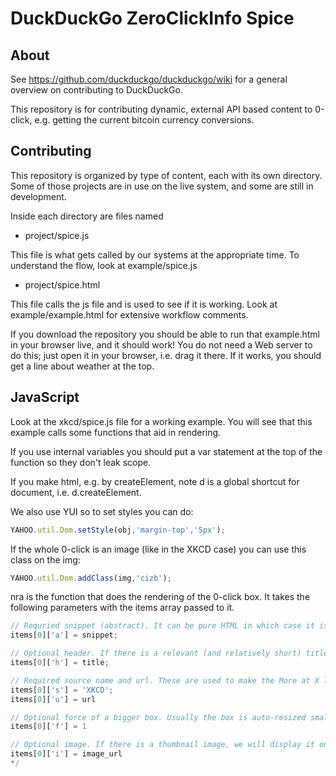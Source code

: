 DuckDuckGo ZeroClickInfo Spice
=================================

About
-----

See https://github.com/duckduckgo/duckduckgo/wiki for a general overview on contributing to DuckDuckGo.

This repository is for contributing dynamic, external API based content to 0-click, e.g. getting the current bitcoin currency conversions. 


Contributing
------------

This repository is organized by type of content, each with its own directory. Some of those projects are in use on the live system, and some are still in development.

Inside each directory are files named

* project/spice.js

This file is what gets called by our systems at the appropriate time. To understand the flow, look at example/spice.js 

* project/spice.html

This file calls the js file and is used to see if it is working. Look at example/example.html for extensive workflow comments.

If you download the repository you should be able to run that example.html in your browser live, and it should work! You do not need a Web server to do this; just open it in your browser, i.e. drag it there. If it works, you should get a line about weather at the top.


JavaScript
------------

Look at the xkcd/spice.js file for a working example. You will see that this example calls some functions that aid in rendering.

If you use internal variables you should put a var statement at the top of the function so they don't leak scope.

If you make html, e.g. by createElement, note d is a global shortcut for document, i.e. d.createElement.

We also use YUI so to set styles you can do:

```js
YAHOO.util.Dom.setStyle(obj,'margin-top','5px');
```


If the whole 0-click is an image (like in the XKCD case) you can use this class on the img:

```js
YAHOO.util.Dom.addClass(img,'cizb');
```


nra is the function that does the rendering of the 0-click box. It takes the following parameters with the items array passed to it.

```js
// Requried snippet (abstract). It can be pure HTML in which case it is set via innerHTML, but better is it is an object, in which case onclick and other event handlers won't be destroyed.
items[0]['a'] = snippet;

// Optional header. If there is a relevant (and relatively short) title, then set it here.
items[0]['h'] = title;

// Required source name and url. These are used to make the More at X link in all 0-click boxes.
items[0]['s'] = 'XKCD';
items[0]['u'] = url

// Optional force of a bigger box. Usually the box is auto-resized smaller with an expansion UI if needed. Generally you shouldn't force it to be bigger, but in the XKCD case you don't want the big image to be cutoff.
items[0]['f'] = 1

// Optional image. If there is a thumbnail image, we will display it on the right.
items[0]['i'] = image_url
*/
```


